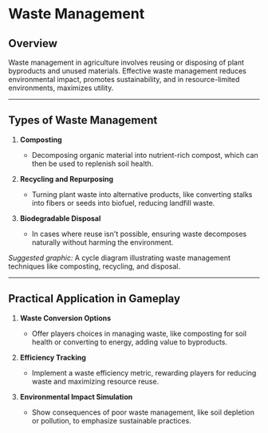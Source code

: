 # Waste Management

## Overview
Waste management in agriculture involves reusing or disposing of plant byproducts and unused materials. Effective waste management reduces environmental impact, promotes sustainability, and in resource-limited environments, maximizes utility.

---

## Types of Waste Management

1. **Composting**  
   - Decomposing organic material into nutrient-rich compost, which can then be used to replenish soil health.

2. **Recycling and Repurposing**  
   - Turning plant waste into alternative products, like converting stalks into fibers or seeds into biofuel, reducing landfill waste.

3. **Biodegradable Disposal**  
   - In cases where reuse isn't possible, ensuring waste decomposes naturally without harming the environment.

*Suggested graphic:* A cycle diagram illustrating waste management techniques like composting, recycling, and disposal.

---

## Practical Application in Gameplay

1. **Waste Conversion Options**  
   - Offer players choices in managing waste, like composting for soil health or converting to energy, adding value to byproducts.

2. **Efficiency Tracking**  
   - Implement a waste efficiency metric, rewarding players for reducing waste and maximizing resource reuse.

3. **Environmental Impact Simulation**  
   - Show consequences of poor waste management, like soil depletion or pollution, to emphasize sustainable practices.

